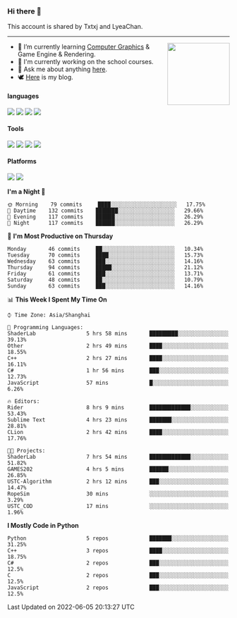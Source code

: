 ### Hi there 👋

This account is shared by Txtxj and LyeaChan.

---

<img align="right" height="141" src="https://github-readme-stats.vercel.app/api?username=txtxj&theme=tokyonight&show_icons=true&count_private=true">

- 🌱 I’m currently learning [Computer Graphics](https://github.com/txtxj/GAMES101) & Game Engine & Rendering.
- 🐶 I'm currently working on the school courses.
- 💬 Ask me about anything [here](https://github.com/txtxj/txtxj/issues).
- 🕊️ [Here](https://txtxj.top) is my blog.

#### languages

![](https://img.shields.io/badge/C++-00599C?logo=cplusplus&logoColor=fff)
![](https://img.shields.io/badge/Python-3e74a2?logo=python&logoColor=fff)
![](https://img.shields.io/badge/C%23-239120?logo=csharp&logoColor=fff)
![](https://img.shields.io/badge/C-A8B9CC?logo=c&logoColor=555)


#### Tools

![](https://img.shields.io/badge/JetBrains-000000?logo=jetbrains&logoColor=fff)
![](https://img.shields.io/badge/SublimeText_3-FF9800?logo=sublimetext&logoColor=fff)
![](https://img.shields.io/badge/UE_4-0E1128?logo=unrealengine&logoColor=fff)
![](https://img.shields.io/badge/unity-FFFFFF?logo=unity&logoColor=000)

#### Platforms

![](https://img.shields.io/badge/Ubuntu_20.04-E95420?logo=ubuntu&logoColor=fff)
![](https://img.shields.io/badge/Windows_10-0078D6?logo=windows&logoColor=fff)


<!--START_SECTION:waka-->
**I'm a Night 🦉** 

```text
🌞 Morning    79 commits     ████░░░░░░░░░░░░░░░░░░░░░   17.75% 
🌆 Daytime    132 commits    ███████░░░░░░░░░░░░░░░░░░   29.66% 
🌃 Evening    117 commits    ██████░░░░░░░░░░░░░░░░░░░   26.29% 
🌙 Night      117 commits    ██████░░░░░░░░░░░░░░░░░░░   26.29%

```
📅 **I'm Most Productive on Thursday** 

```text
Monday       46 commits     ██░░░░░░░░░░░░░░░░░░░░░░░   10.34% 
Tuesday      70 commits     ████░░░░░░░░░░░░░░░░░░░░░   15.73% 
Wednesday    63 commits     ███░░░░░░░░░░░░░░░░░░░░░░   14.16% 
Thursday     94 commits     █████░░░░░░░░░░░░░░░░░░░░   21.12% 
Friday       61 commits     ███░░░░░░░░░░░░░░░░░░░░░░   13.71% 
Saturday     48 commits     ██░░░░░░░░░░░░░░░░░░░░░░░   10.79% 
Sunday       63 commits     ███░░░░░░░░░░░░░░░░░░░░░░   14.16%

```


📊 **This Week I Spent My Time On** 

```text
⌚︎ Time Zone: Asia/Shanghai

💬 Programming Languages: 
ShaderLab                5 hrs 58 mins       █████████░░░░░░░░░░░░░░░░   39.13% 
Other                    2 hrs 49 mins       ████░░░░░░░░░░░░░░░░░░░░░   18.55% 
C++                      2 hrs 27 mins       ████░░░░░░░░░░░░░░░░░░░░░   16.11% 
C#                       1 hr 56 mins        ███░░░░░░░░░░░░░░░░░░░░░░   12.73% 
JavaScript               57 mins             █░░░░░░░░░░░░░░░░░░░░░░░░   6.26%

🔥 Editors: 
Rider                    8 hrs 9 mins        █████████████░░░░░░░░░░░░   53.43% 
Sublime Text             4 hrs 23 mins       ███████░░░░░░░░░░░░░░░░░░   28.81% 
CLion                    2 hrs 42 mins       ████░░░░░░░░░░░░░░░░░░░░░   17.76%

🐱‍💻 Projects: 
ShaderLab                7 hrs 54 mins       █████████████░░░░░░░░░░░░   51.82% 
GAMES202                 4 hrs 5 mins        ██████░░░░░░░░░░░░░░░░░░░   26.85% 
USTC-Algorithm           2 hrs 12 mins       ███░░░░░░░░░░░░░░░░░░░░░░   14.47% 
RopeSim                  30 mins             ░░░░░░░░░░░░░░░░░░░░░░░░░   3.29% 
USTC_COD                 17 mins             ░░░░░░░░░░░░░░░░░░░░░░░░░   1.96%

```

**I Mostly Code in Python** 

```text
Python                   5 repos             ███████░░░░░░░░░░░░░░░░░░   31.25% 
C++                      3 repos             ████░░░░░░░░░░░░░░░░░░░░░   18.75% 
C#                       2 repos             ███░░░░░░░░░░░░░░░░░░░░░░   12.5% 
C                        2 repos             ███░░░░░░░░░░░░░░░░░░░░░░   12.5% 
JavaScript               2 repos             ███░░░░░░░░░░░░░░░░░░░░░░   12.5%

```



 Last Updated on 2022-06-05 20:13:27 UTC
<!--END_SECTION:waka-->
